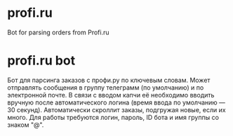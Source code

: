 # profi.ru
Bot for parsing orders from Profi.ru

# profi.ru bot
Бот для парсинга заказов с профи.ру по ключевым словам.
Может отправлять сообщения в группу телеграмм (по умолчанию) и по электронной почте.
В связи с вводом капчи её необходимо вводить вручную после автоматического логина (время ввода по умолчанию — 30 секунд).
Автоматически скроллит заказы, подгружая новые, если их много.
Для работы требуются логин, пароль, ID бота и имя группы со знаком "@".

